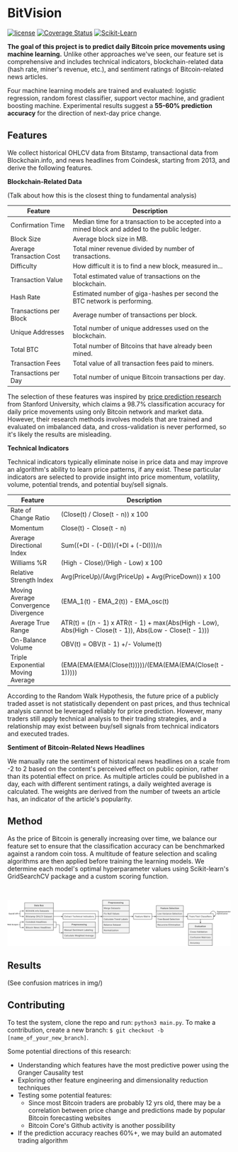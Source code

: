 BitVision
======
[![license](https://img.shields.io/github/license/mashape/apistatus.svg)]()
[![Coverage Status](https://coveralls.io/repos/github/shobrook/BitVision/badge.svg?branch=master)](https://coveralls.io/github/shobrook/BitVision?branch=master)
[![Scikit-Learn](https://img.shields.io/badge/Sklearn-0.19.1-yellow.svg)](http://scikit-learn.org/stable/)


**The goal of this project is to predict daily Bitcoin price movements using machine learning.** Unlike other approaches we've seen, our feature set is comprehensive and includes technical indicators, blockchain-related data (hash rate, miner's revenue, etc.), and sentiment ratings of Bitcoin-related news articles.


Four machine learning models are trained and evaluated: logistic regression, random forest classifier, support vector machine, and gradient boosting machine. Experimental results suggest a **55-60% prediction accuracy** for the direction of next-day price change.

## Features

We collect historical OHLCV data from Bitstamp, transactional data from Blockchain.info, and news headlines from Coindesk, starting from 2013, and derive the following features.

**Blockchain-Related Data**

(Talk about how this is the closest thing to fundamental analysis)

| Feature|  Description	|
| --- | --- |
| Confirmation Time | Median time for a transaction to be accepted into a mined block and added to the public ledger. |
| Block Size | Average block size in MB. |
| Average Transaction Cost | Total miner revenue divided by number of transactions. |
| Difficulty | How difficult it is to find a new block, measured in... |
| Transaction Value | Total estimated value of transactions on the blockchain. |
| Hash Rate | Estimated number of giga-hashes per second the BTC network is performing. |
| Transactions per Block | Average number of transactions per block. |
| Unique Addresses | Total number of unique addresses used on the blockchain. |
| Total BTC | Total number of Bitcoins that have already been mined. |
| Transaction Fees | Total value of all transaction fees paid to miners. |
| Transactions per Day | Total number of unique Bitcoin transactions per day. |

The selection of these features was inspired by [price prediction research](https://pdfs.semanticscholar.org/e065/3631b4a476abf5276a264f6bbff40b132061.pdf?_ga=2.213991569.764097240.1515916169-1482452711.1513173539) from Stanford University, which claims a 98.7% classification accuracy for daily price movements using only Bitcoin network and market data. However, their research methods involves models that are trained and evaluated on imbalanced data, and cross-validation is never performed, so it's likely the results are misleading.

**Technical Indicators**

Technical indicators typically eliminate noise in price data and may improve an algorithm's ability to learn price patterns, if any exist. These particular indicators are selected to provide insight into price momentum, volatility, volume, potential trends, and potential buy/sell signals.

| Feature|  Description	|
| --- | --- |
| Rate of Change Ratio | (Close(t) / Close(t - n)) x 100 |
| Momentum | Close(t) - Close(t - n) |
| Average Directional Index | Sum((+DI - (-DI))/(+DI + (-DI)))/n |
| Williams %R | (High - Close)/(High - Low) x 100 |
| Relative Strength Index | Avg(PriceUp)/(Avg(PriceUp) + Avg(PriceDown)) x 100 |
| Moving Average Convergence Divergence | (EMA_1(t) - EMA_2(t)) - EMA_osc(t) |
| Average True Range | ATR(t) = ((n - 1) x ATR(t - 1) + max(Abs(High - Low), Abs(High - Close(t - 1)), Abs(Low - Close(t - 1))) |
| On-Balance Volume | OBV(t) = OBV(t - 1) +/- Volume(t) |
| Triple Exponential Moving Average | (EMA(EMA(EMA(Close(t)))))/(EMA(EMA(EMA(Close(t - 1))))) |

According to the Random Walk Hypothesis, the future price of a publicly traded asset is not statistically dependent on past prices, and thus technical analysis cannot be leveraged reliably for price prediction. However, many traders still apply technical analysis to their trading strategies, and a relationship may exist between buy/sell signals from technical indicators and executed trades.

**Sentiment of Bitcoin-Related News Headlines**

We manually rate the sentiment of historical news headlines on a scale from -2 to 2 based on the content's perceived effect on public opinion, rather than its potential effect on price. As multiple articles could be published in a day, each with different sentiment ratings, a daily weighted average is calculated. The weights are derived from the number of tweets an article has, an indicator of the article's popularity.

## Method

As the price of Bitcoin is generally increasing over time, we balance our feature set to ensure that the classification accuracy can be benchmarked against a random coin toss. A multitude of feature selection and scaling algorithms are then applied before training the learning models. We determine each model's optimal hyperparameter values using Scikit-learn's GridSearchCV package and a custom scoring function.

<br />

![BitVision Pipeline](img/flowchart.png)

## Results

(See confusion matrices in img/)

## Contributing

To test the system, clone the repo and run: `python3 main.py`. To make a contribution, create a new branch: `$ git checkout -b [name_of_your_new_branch]`.


Some potential directions of this research:
* Understanding which features have the most predictive power using the Granger Causality test
* Exploring other feature engineering and dimensionality reduction techniques 
* Testing some potential features:
	* Since most Bitcoin traders are probably 12 yrs old, there may be a correlation between price change and predictions made by popular Bitcoin forecasting websites
	* Bitcoin Core's Github activity is another possibility
* If the prediction accuracy reaches 60%+, we may build an automated trading algorithm
